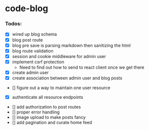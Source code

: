 # code-blog

### Todos:

- [x] wired up blog schema
- [x] blog post route
- [x] blog pre save is parsing markdown then sanitizing the html
- [x] blog route validation
- [x] session and cookie middleware for admin user
- [x] implement csrf protection
  - Need to find out how to send to react client once we get there
- [x] create admin user
- [x] create association between admin user and blog posts
- [] figure out a way to maintain one user resource
- [x] authenticate all resource endpoints
- [] add authorization to post routes
- [] proper error handling
- [] image upload to make posts fancy
- [] add pagination and curate home feed

